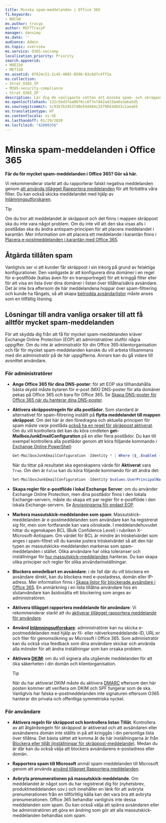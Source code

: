 ```yaml
---
title: Minska spam-meddelanden i Office 365
f1.keywords:
- NOCSH
ms.author: tracyp
author: MSFTTracyP
manager: dansimp
ms.date: ''
audience: Admin
ms.topic: overview
ms.service: O365-seccomp
localization_priority: Priority
search.appverid:
- MOE150
- MET150
ms.assetid: 07824c51-2c45-4005-8596-03c0d7c4ff2a
ms.collection:
- Strat_O365_IP
- M365-security-compliance
- Strat_O365_IP
description: Lär dig de vanligaste sätten att minska spam- och skräppost-meddelanden i Office 365.
ms.openlocfilehash: 132c56d3faa0876cc6f7e7d42a433ae0a3a6a5d5
ms.sourcegitcommit: 1c91b7b24537d0e54d484c3379043db53c1aea65
ms.translationtype: HT
ms.contentlocale: sv-SE
ms.lasthandoff: 01/29/2020
ms.locfileid: "42809356"
---
```

# <a name="how-to-reduce-spam-email-in-office-365"></a>Minska spam-meddelanden i Office 365

 **Får du för mycket spam-meddelanden i Office 365? Gör så här.**

Vi rekommenderar starkt att du rapporterar falskt negativa meddelanden genom [att använda tillägget Rapportera meddelanden](https://support.office.com/article/b5caa9f1-cdf3-4443-af8c-ff724ea719d2) för att förbättra våra filter. Du kan också skicka meddelandet med hjälp av [Inlämningsutforskaren](admin-submission.md).

> [!TIP]
> Om du tror att meddelandet är skräppost och det finns i mappen skräppost ska du inte vara något problem. Om du inte vill att den ska visas alls i postlådan ska du ändra antispam-principen för att placera meddelandet i karantän. Mer information om att placera ett meddelande i karantän finns i [Placera e-postmeddelanden i karantän med Office 365](quarantine-email-messages.md).

## <a name="fixing-allowed-spam"></a>Åtgärda tillåten spam

Vanligtvis ser vi att kunder får skräppost i sin inkorg på grund av felaktiga konfigurationer. Den vanligaste är att konfigurera dina domäner i en regel för e-postflöde (kallas även för en transportregel) för att kringgå filter eller för att visa en lista över dina domäner i listan över tillåtna/säkra avsändare. Det är inte bra eftersom de här meddelandena hoppar över spam-filtrering och kunde ha fångats, så att skapa [betrodda avsändarlistor](create-safe-sender-lists-in-office-365.md) måste anses som en tillfällig lösning.

## <a name="solutions-to-other-common-causes-of-getting-too-much-spam"></a>Lösningar till andra vanliga orsaker till att få alltför mycket spam-meddelanden

För att skydda dig från att få för mycket spam-meddelanden kräver Exchange Online Protection (EOP) att administratörer slutför några uppgifter. Om du inte är administratör för din Office 365-klientorganisation och får för mycket spam-meddelanden kanske du vill arbeta tillsammans med din administratör på de här uppgifterna. Annars kan du gå vidare till avsnittet användare.

### <a name="for-admins"></a>För administratörer

- **Ange Office 365 för dina DNS-poster**: för att EOP ska tillhandahålla bästa skydd måste bytaren för e-post (MX) DNS-poster för alla domäner pekas på Office 365 och bara för Office 365. Se [Skapa DNS-poster för Office 365 när du hanterar dina DNS-poster](https://support.office.com/article/b0f3fdca-8a80-4e8e-9ef3-61e8a2a9ab23).

- **Aktivera skräppostregeln för alla postlådor**. Som standard är alternativet för spam-filtrering inställt på **flytta meddelandet till mappen skräppost**. Om det här är den föredragna och aktuella principen för spam måste varje postlåda [också ha en regel för skräppost aktiverat](https://support.office.com/article/5ae3ea8e-cf41-4fa0-b02a-3b96e21de089). Om du vill kontrollera det kan du köra cmdleten **get-MailboxJunkEmailConfiguration** på en eller flera postlådor. Du kan till exempel kontrollera alla postlådor genom att köra följande kommando i [Exchange Online PowerShell](https://docs.microsoft.com/powershell/exchange/exchange-online/connect-to-exchange-online-powershell/connect-to-exchange-online-powershell):

  ```powershell
  Get-MailboxJunkEmailConfiguration -Identity * | Where {$_.Enabled -eq $false}
  ```

  När du tittar på resultatet ska egenskapens värde för **Aktiverat** vara `True`. Om den är `False` kan du köra följande kommando för att ändra det:

  ```powershell
  Set-MailboxJunkEmailConfiguration -Identity $values.UserPrincipalName -Enabled $true
  ```

- **Skapa regler för e-postflöde i lokal Exchange Server**: om du använder Exchange Online Protection, men dina postlådor finns i den lokala Exchange-servern, måste du skapa ett par regler för e-postflöde i den lokala Exchange-servern. Se [Anvisningarna för endast EOP](https://docs.microsoft.com/previous-versions/exchange-server/exchange-150/jj900470(v=exchg.150)).

- **Markera massutskick-meddelanden som spam**: Massutskick-meddelanden är e-postmeddelanden som användare kan ha registrerat sig för, men som fortfarande kan vara oönskade. I meddelandehuvudet hittar du egenskapen BCL (Bulk Confidence Level) i rubriken X-Microsoft-Antispam. Om värdet för BCL är mindre än tröskelvärdet som anges i spam-filtret vill du kanske justera tröskelvärdet så att den här typen av massutskicks-meddelanden markeras som spam-meddelanden i stället. Olika användare har olika toleranser och inställningar för [hur massutskick-meddelanden](https://docs.microsoft.com/office365/SecurityCompliance/bulk-complaint-level-values) hanteras. Du kan skapa olika principer och regler för olika användarinställningar.

- **Blockera omedelbart en avsändare**: i de fall där du vill blockera en avsändare direkt, kan du blockera med e-postadress, domän eller IP-adress. Mer information finns i [Skapa listor för blockerade avsändare i Office 365](create-block-sender-lists-in-office-365.md). En anmärkning i en lista tillåtna användare hos en slutanvändare kan åsidosätta ett blockering som anges av administratören.

- **Aktivera tillägget rapportera meddelande för användare**: Vi rekommenderar starkt att du [aktiverar tillägget rapportera meddelande för användare](enable-the-report-message-add-in.md).

- **Använd [Inlämningsutforskare](admin-submission.md)**: administratörer kan nu skicka e-postmeddelanden med hjälp av fil- eller nätverksmeddelande-ID, URL:er och filer för genomsökning av Microsoft i Office 365. Som administratör kan du också visa feedback som dina användare skickar och använda alla mönster för att ändra inställningar som kan orsaka problem.

- **Aktivera [DKIM](use-dkim-to-validate-outbound-email.md)**: om du vill signera alla utgående meddelanden för att öka säkerheten i din domän och klientorganisation.

  > [!TIP]
  > När du har aktiverat DKIM måste du aktivera [DMARC](use-dkim-to-validate-outbound-email.md) eftersom den här posten kommer att verifiera om DKIM och SPF fungerar som de ska. Vanligtvis har falska e-postmeddelanden inte signaturen eftersom O365 hanterar din privata och offentliga symmetriska nyckel.

### <a name="for-users"></a>För användare

- **Aktivera regeln för skräppost och kontrollera listan Tillåt**. Kontrollera av att åtgärdsregeln för skräppost är aktiverad och att avsändaren eller avsändarens domän inte ställts in på att kringgås i din personliga lista över tillåtna. Det bästa sättet att komma åt de här inställningarna är från [Blockera eller tillåt (inställningar för skräppost-meddelande)](https://support.office.com/article/48c9f6f7-2309-4f95-9a4d-de987e880e46). Medan du är där kan du också välja att blockera avsändarens e-postadress eller domän.

- **Rapportera spam till Microsoft** anmäl spam-meddelanden till Microsoft genom att använda [använd tillägget Rapportera meddelanden](https://support.office.com/article/b5caa9f1-cdf3-4443-af8c-ff724ea719d2).

- **Avbryta prenumerationen på massutskick-meddelande**. Om meddelandet är något som du har registrerat dig för (nyhetsbrev, produktmeddelanden osv.) och innehåller en länk för att avbryta prenumerationen från en tillförlitlig källa kan det vara bra att avbryta prenumerationen. Office 365 behandlar vanligtvis inte dessa meddelanden som spam. Du kan också välja att spärra avsändaren eller be administratören att göra en ändring som gör att alla massutskick-meddelanden behandlas som spam.
